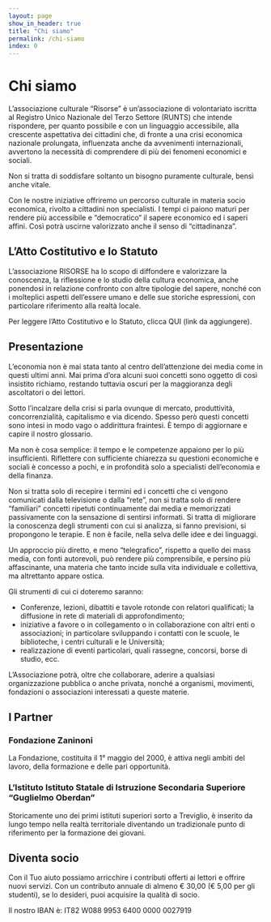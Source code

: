 ```yaml
---
layout: page
show_in_header: true
title: "Chi siamo"
permalink: /chi-siamo
index: 0
---
```


# Chi siamo

L’associazione culturale “Risorse” è un’associazione di volontariato iscritta al Registro Unico Nazionale del Terzo Settore (RUNTS) che intende rispondere, per quanto possibile e con un linguaggio accessibile, alla crescente aspettativa dei cittadini che, di fronte a una crisi economica nazionale prolungata, influenzata anche da avvenimenti internazionali, avvertono la necessità di comprendere di più dei fenomeni economici e sociali.

Non si tratta di soddisfare soltanto un bisogno puramente culturale, bensì anche vitale.

Con le nostre iniziative offriremo un percorso culturale in materia socio economica, rivolto a cittadini non specialisti. I tempi ci paiono maturi per rendere più accessibile e “democratico“ il sapere economico ed i saperi affini. Così potrà uscirne valorizzato anche il senso di “cittadinanza”.

## L’Atto Costitutivo e lo Statuto

L’associazione RISORSE ha lo scopo di diffondere e valorizzare la conoscenza, la riflessione e lo studio della cultura economica, anche ponendosi in relazione confronto con altre tipologie del sapere, nonché con i molteplici aspetti dell’essere umano e delle sue storiche espressioni, con particolare riferimento alla realtà locale.

​Per leggere l’Atto Costitutivo e lo Statuto, clicca QUI (link da aggiungere).

## Presentazione

L’economia non è mai stata tanto al centro dell’attenzione dei media come in questi ultimi anni. Mai prima d’ora alcuni suoi concetti sono oggetto di così insistito richiamo, restando tuttavia oscuri per la maggioranza degli ascoltatori o dei lettori.

Sotto l’incalzare della crisi si parla ovunque di mercato, produttività, concorrenzialità, capitalismo e via dicendo. Spesso però questi concetti sono intesi in modo vago o addirittura fraintesi. È tempo di aggiornare e capire il nostro glossario.

Ma non è cosa semplice: il tempo e le competenze appaiono per lo più insufficienti. Riflettere con sufficiente chiarezza su questioni economiche e sociali è concesso a pochi, e in profondità solo a specialisti dell’economia e della finanza.

Non si tratta solo di recepire i termini ed i concetti che ci vengono comunicati dalla televisione o dalla “rete”, non si tratta solo di rendere “familiari” concetti ripetuti continuamente dai media e memorizzati passivamente con la sensazione di sentirsi informati. Si tratta di migliorare la conoscenza degli strumenti con cui si analizza, si fanno previsioni, si propongono le terapie.  E non è facile, nella selva delle idee e dei linguaggi.

Un approccio più diretto, e meno “telegrafico”, rispetto a quello dei mass media, con fonti autorevoli, può rendere più comprensibile, e persino più affascinante, una materia che tanto incide sulla vita individuale e collettiva, ma altrettanto appare ostica.

Gli strumenti di cui ci doteremo saranno:

- Conferenze, lezioni, dibattiti e tavole rotonde con relatori qualificati; la diffusione in rete di materiali di approfondimento;
- iniziative a favore o in collegamento o in collaborazione con altri enti o associazioni; in particolare sviluppando i contatti con le scuole, le biblioteche, i centri culturali e le Università;
- realizzazione di eventi particolari, quali rassegne, concorsi, borse di studio, ecc.

L’Associazione potrà, oltre che collaborare, aderire a qualsiasi organizzazione pubblica o anche privata, nonché a organismi, movimenti, fondazioni o associazioni interessati a queste materie.

## I Partner

### Fondazione Zaninoni

La Fondazione, costituita il 1° maggio del 2000, è attiva negli ambiti del lavoro, della formazione e delle pari opportunità.

### L’Istituto Istituto Statale di Istruzione Secondaria Superiore “Guglielmo Oberdan”

Storicamente uno dei primi istituti superiori sorto a Treviglio, è inserito da lungo tempo nella realtà territoriale diventando un tradizionale punto di riferimento per la formazione dei giovani.

## Diventa socio

Con il Tuo aiuto possiamo arricchire i contributi offerti ai lettori e offrire nuovi servizi. Con un contributo annuale di almeno € 30,00 (€ 5,00 per gli studenti), se lo desideri, puoi acquisire la qualità di socio.

Il nostro IBAN è: IT82 W088 9953 6400 0000 0027919